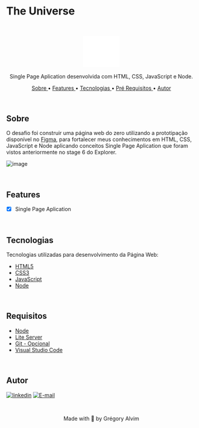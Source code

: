 # The Universe

<br/>

<p align="center"><img style="width: 10vw;" src="./images/icon.svg"></p>

<p align="center">Single Page Aplication desenvolvida com HTML, CSS, JavaScript e Node.</p>

<p align="center">
   <a href="#sobre">Sobre </a> •
   <a href="#features"> Features </a> •
   <a href="#tecnologias"> Tecnologias </a> •
   <a href="#requisitos"> Pré Requisitos </a> •
   <a href="#autor"> Autor </a> 
   
</p>

<br/>

## Sobre

O desafio foi construir uma página web do zero utilizando a prototipação disponível no 
<a href="https://www.figma.com/file/a3beQW5fGnTDgDdu0TprnA/%5BDesafios-Explorer%5D-SPA-Universe-(Copy)?node-id=0%3A1" target="_blank">Figma</a>,
para fortalecer meus conhecimentos em HTML, CSS, JavaScript e Node aplicando conceitos Single Page Aplication que foram vistos anteriormente no stage 6 do Explorer.

![image](https://user-images.githubusercontent.com/43592358/182031459-1b9f6145-057e-44e9-a0ba-76e849028190.png)

<br/>

## Features

- [x] Single Page Aplication

<br/>

## Tecnologias

Tecnologias utilizadas para desenvolvimento da Página Web:

- [HTML5](https://www.w3schools.com/html/default.asp)
- [CSS3](https://www.w3schools.com/css/default.asp)
- [JavaScript](https://www.w3schools.com/js/)
- [Node](https://nodejs.org/pt-br/)
<br/>

## Requisitos
- [Node](https://nodejs.org/pt-br/)
- [Lite Server](https://www.npmjs.com/package/lite-server)
- [Git - Opcional](https://git-scm.com/)
- [Visual Studio Code](https://code.visualstudio.com/)

<br/>

## Autor

[![linkedin](https://img.shields.io/badge/linkedin-0A66C2?style=for-the-badge&logo=linkedin&logoColor=white)](https://www.linkedin.com/in/gr%C3%A9gory-alvim)  [![E-mail](https://img.shields.io/badge/Email-lightgrey?style=for-the-badge&logo=gmail&logoColor=white)](mailto:gregori.alvim@gmail.com?subject=[GitHub]%20Source%20Han%20Sans)


&nbsp;


<p align="center"> Made with 💙 by Grégory Alvim </p>

<!-- <h4 align="center">
   🚧 README em construção... 🚧
</h4> -->
